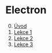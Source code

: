 # Electron

0. [Úvod](electron-intro.md)
1. [Lekce  1](electron-lesson-1.md)
2. [Lekce  2](electron-lesson-2.md)
3. [Lekce  3](electron-lesson-3.md)

